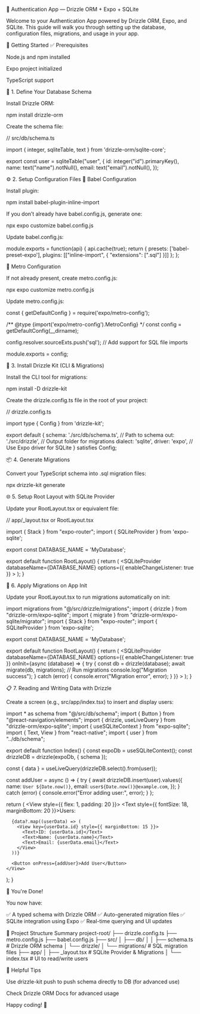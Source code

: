 🔐 Authentication App — Drizzle ORM + Expo + SQLite

Welcome to your Authentication App powered by Drizzle ORM, Expo, and SQLite. This guide will walk you through setting up the database, configuration files, migrations, and usage in your app.

🚀 Getting Started
✅ Prerequisites

Node.js and npm installed

Expo project initialized

TypeScript support

🧱 1. Define Your Database Schema

Install Drizzle ORM:

npm install drizzle-orm


Create the schema file:

// src/db/schema.ts

import { integer, sqliteTable, text } from 'drizzle-orm/sqlite-core';

export const user = sqliteTable("user", {
  id: integer("id").primaryKey(),
  name: text("name").notNull(),
  email: text("email").notNull(),
});

⚙️ 2. Setup Configuration Files
🔧 Babel Configuration

Install plugin:

npm install babel-plugin-inline-import


If you don’t already have babel.config.js, generate one:

npx expo customize babel.config.js


Update babel.config.js:

module.exports = function(api) {
  api.cache(true);
  return {
    presets: ['babel-preset-expo'],
    plugins: [["inline-import", { "extensions": [".sql"] }]]
  };
};

🔧 Metro Configuration

If not already present, create metro.config.js:

npx expo customize metro.config.js


Update metro.config.js:

const { getDefaultConfig } = require('expo/metro-config');

/** @type {import('expo/metro-config').MetroConfig} */
const config = getDefaultConfig(__dirname);

config.resolver.sourceExts.push('sql'); // Add support for SQL file imports

module.exports = config;

🧰 3. Install Drizzle Kit (CLI & Migrations)

Install the CLI tool for migrations:

npm install -D drizzle-kit


Create the drizzle.config.ts file in the root of your project:

// drizzle.config.ts

import type { Config } from 'drizzle-kit';

export default {
  schema: './src/db/schema.ts', // Path to schema
  out: './src/drizzle',         // Output folder for migrations
  dialect: 'sqlite',
  driver: 'expo',               // Use Expo driver for SQLite
} satisfies Config;

📦 4. Generate Migrations

Convert your TypeScript schema into .sql migration files:

npx drizzle-kit generate

🌐 5. Setup Root Layout with SQLite Provider

Update your RootLayout.tsx or equivalent file:

// app/_layout.tsx or RootLayout.tsx

import { Stack } from "expo-router";
import { SQLiteProvider } from 'expo-sqlite';

export const DATABASE_NAME = 'MyDatabase';

export default function RootLayout() {
  return (
    <SQLiteProvider
      databaseName={DATABASE_NAME}
      options={{ enableChangeListener: true }}
    >
      <Stack />
    </SQLiteProvider>
  );
}

🔁 6. Apply Migrations on App Init

Update your RootLayout.tsx to run migrations automatically on init:

import migrations from "@/src/drizzle/migrations";
import { drizzle } from "drizzle-orm/expo-sqlite";
import { migrate } from "drizzle-orm/expo-sqlite/migrator";
import { Stack } from "expo-router";
import { SQLiteProvider } from 'expo-sqlite';

export const DATABASE_NAME = 'MyDatabase';

export default function RootLayout() {
  return (
    <SQLiteProvider
      databaseName={DATABASE_NAME}
      options={{ enableChangeListener: true }}
      onInit={async (database) => {
        try {
          const db = drizzle(database);
          await migrate(db, migrations); // Run migrations
          console.log("Migration success");
        } catch (error) {
          console.error("Migration error", error);
        }
      }}
    >
      <Stack />
    </SQLiteProvider>
  );
}

📋 7. Reading and Writing Data with Drizzle

Create a screen (e.g., src/app/index.tsx) to insert and display users:

import * as schema from "@/src/db/schema";
import { Button } from "@react-navigation/elements";
import { drizzle, useLiveQuery } from "drizzle-orm/expo-sqlite";
import { useSQLiteContext } from "expo-sqlite";
import { Text, View } from "react-native";
import { user } from "../db/schema";

export default function Index() {
  const expoDb = useSQLiteContext();
  const drizzleDB = drizzle(expoDb, { schema });

  const { data } = useLiveQuery(drizzleDB.select().from(user));

  const addUser = async () => {
    try {
      await drizzleDB.insert(user).values({
        name: `User ${Date.now()}`,
        email: `user${Date.now()}@example.com`,
      });
    } catch (error) {
      console.error("Error adding user:", error);
    }
  };

  return (
    <View style={{ flex: 1, padding: 20 }}>
      <Text style={{ fontSize: 18, marginBottom: 20 }}>Users:</Text>
      
      {data?.map((userData) => (
        <View key={userData.id} style={{ marginBottom: 15 }}>
          <Text>ID: {userData.id}</Text>
          <Text>Name: {userData.name}</Text>
          <Text>Email: {userData.email}</Text>
        </View>
      ))}
      
      <Button onPress={addUser}>Add User</Button>
    </View>
  );
}

🧪 You're Done!

You now have:

✅ A typed schema with Drizzle ORM
✅ Auto-generated migration files
✅ SQLite integration using Expo
✅ Real-time querying and UI updates

📁 Project Structure Summary
project-root/
├── drizzle.config.ts
├── metro.config.js
├── babel.config.js
├── src/
│   ├── db/
│   │   ├── schema.ts         # Drizzle ORM schema
│   └── drizzle/
│       └── migrations/       # SQL migration files
├── app/
│   ├── _layout.tsx           # SQLite Provider & Migrations
│   └── index.tsx             # UI to read/write users

🧠 Helpful Tips

Use drizzle-kit push to push schema directly to DB (for advanced use)

Check Drizzle ORM Docs
 for advanced usage

Happy coding! 🎉
